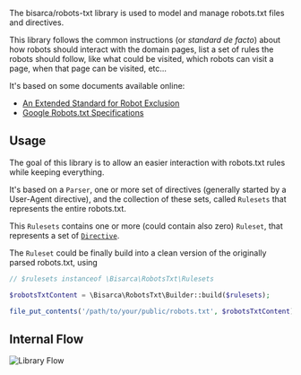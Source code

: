 The bisarca/robots-txt library is used to model and manage robots.txt files and
directives.

This library follows the common instructions (or _standard de facto_) about
how robots should interact with the domain pages, list a set of rules the robots
should follow, like what could be visited, which robots can visit a page,
when that page can be visited, etc...

It's based on some documents available online:

* [An Extended Standard for Robot Exclusion](http://www.conman.org/people/spc/robots2.html)
* [Google Robots.txt Specifications](https://developers.google.com/webmasters/control-crawl-index/docs/robots_txt)


Usage
-----

The goal of this library is to allow an easier interaction with robots.txt rules
while keeping everything.

It's based on a `Parser`, one or more set of directives (generally started by a
User-Agent directive), and the collection of these sets, called `Rulesets` that
represents the entire robots.txt.

This `Rulesets` contains one or more (could contain also zero) `Ruleset`, that
represents a set of [`Directive`](directives).

The `Ruleset` could be finally build into a clean version of the originally
parsed robots.txt, using

```php
// $rulesets instanceof \Bisarca\RobotsTxt\Rulesets

$robotsTxtContent = \Bisarca\RobotsTxt\Builder::build($rulesets);

file_put_contents('/path/to/your/public/robots.txt', $robotsTxtContent);
```


Internal Flow
-------------

![Library Flow](https://www.websequencediagrams.com/cgi-bin/cdraw?lz=dGl0bGUgRmxvdwoKUGFyc2VyLT5SdWxlc2V0czogUGFyc2luZyBmcm9tIGEgZGlydHkgcm9ib3RzLnR4dAoAIggAKAxJbnRlcm5hbC9Vc2VyIGVsYWJvcmF0aW9uACMLQnVpbGRlcjogAAQFaW5nIGEgY2xlYW4AUQw&s=napkin)
